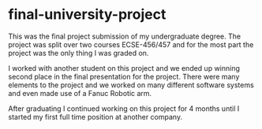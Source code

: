 # final-university-project

This was the final project submission of my undergraduate degree. The project was split over two courses ECSE-456/457 and for the most part the project was the only thing I was graded on.

I worked with another student on this project and we ended up winning second place in the final presentation for the project. There were many elements to the project and we worked on many different software systems and even made use of a Fanuc Robotic arm.

After graduating I continued working on this project for 4 months until I started my first full time position at another company.
